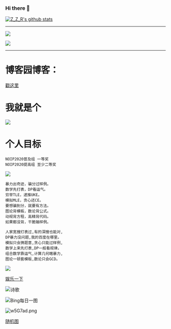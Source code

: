 ### Hi there 👋

<!--
**Sam2007-coder/Sam2007-coder** is a ✨ _special_ ✨ repository because its `README.md` (this file) appears on your GitHub profile.

Here are some ideas to get you started:

- 🔭 I’m currently working on ...
- 🌱 I’m currently learning ...
- 👯 I’m looking to collaborate on ...
- 🤔 I’m looking for help with ...
- 💬 Ask me about ...
- 📫 How to reach me: ...
- 😄 Pronouns: ...
- ⚡ Fun fact: ...
-->

[![Z_Z_R's github stats](https://github-readme-stats.vercel.app/api?username=Sam2007-coder)](https://github.com/anuraghazra/github-readme-stats)

---

![](http://ipcounter.ihcr.top/?mode=2&mail=2926034114@qq.com&str=Join%20Us,%20We%20Need%20You.&qq=2926034114&gh=Sam2007-coder&lg=Z_Z_R)

![](https://luogu.vercel.app/api?id=206911&dark_mode=true)

---

# 博客园博客：
[戳这里](https://www.cnblogs.com/Sam2007/)

# 我就是个
![](https://s2.ax1x.com/2019/01/28/kKy2o8.png)

# 个人目标

~~~~
NOIP2020普及组 一等奖
NOIP2020提高组 至少二等奖
~~~~

[](https://timgsa.baidu.com/timg?image&quality=80&size=b9999_10000&sec=1560446478101&di=068b4429a4d35693e248bc2e9a9876d7&imgtype=0&src=http%3A%2F%2Fb-ssl.duitang.com%2Fuploads%2Fitem%2F201604%2F13%2F20160413233418_Cw5fF.thumb.224_0.jpeg)

![](https://i.loli.net/2019/03/15/5c8b5ff031b33.png)

 ~~~~
暴力出奇迹，骗分过样例。
数学先打表，DP看运气。
穷举TLE，递推UKE。
模拟MLE，贪心还CE。
要想骗到分，就要有方法。
图论背模板，数论背公式。
动规背方程，高精背代码。
如果都没背，干脆输样例。

人家宽搜打表过,有的深搜也能对,
DP暴力没问题,我的百度在哪里。
模拟只会猜题意,贪心只能过样例,
数学上来先打表,DP一般看规律。
组合数学靠运气,计算几何瞎暴力,
图论一顿套模板,数论只会GCD。
~~~~

![](https://timgsa.baidu.com/timg?image&quality=80&size=b9999_10000&sec=1582948587969&di=62678867df24169367afc70f506ce4f7&imgtype=jpg&src=http%3A%2F%2Fimgsrc.baidu.com%2Fforum%2Fw%3D580%2Fsign%3Da480ec33bffb43161a1f7a7210a64642%2F002b27380cd791230e30188ca0345982b0b780a6.jpg)

[娱乐一下](https://www.luogu.com.cn/blog/daniu/happy)

![诗歌](https://v2.jinrishici.com/one.svg?font-size=40)

![Bing每日一图](https://api.xygeng.cn/Bing/)

![w5G7ad.png](https://s1.ax1x.com/2020/09/19/w5G7ad.png)

[随机图](https://api.ixiaowai.cn/api/api.php)
